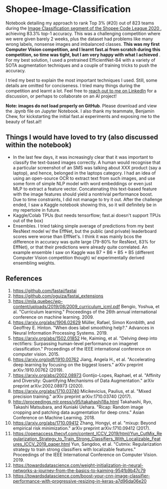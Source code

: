 # Shopee-Image-Classification
Notebook detailing my approach to rank Top 3% (#20) out of 823 teams during the <a href="https://www.kaggle.com/c/shopee-product-detection-student/leaderboard"> Image Classification segment of the Shopee Code League 2020 </a>, achieving 83.3% top-1 accuracy. This was a challenging competition where we were given barely 2 weeks, plus the dataset had problems like many wrong labels, nonsense images and imbalanced classes. <b> This was my first Computer Vision competition, and I learnt fast.ai from scratch during this competition, so time was tight, but I am very happy with what I achieved </b>. For my best solution, I used a pretrained EfficientNet-B4 with a variety of SOTA augmentation techniques and a couple of training tricks to push the accuracy. 

I tried my best to explain the most important techniques I used. Still, some details are omitted for conciseness. I tried many things during the competition and learnt a lot. Feel free to <a href="https://www.linkedin.com/in/minhtoo/">reach out to me on LinkedIn</a> for a discussion, or perhaps to collaborate on an AI project! 

<b>Note: images do not load properly on GitHub</b>. Please download and view the .ipynb file on Jupyter Notebook. 
I also thank my teammate, Benjamin Chew, for kickstarting the initial fast.ai experiments and exposing me to the beauty of fast.ai!! 

## Things I would have loved to try (also discussed within the notebook)
- In the last few days, it was increasingly clear that it was important to classify the text-based images correctly. A human would recognise that a particular screenshot of an SMS was talking about XXX product (say a laptop), and hence, belonged in the laptops category. I had an idea of using an open-source OCR to extract text from such images, and use some form of simple NLP model with word embeddings or even just MLP to extract a feature vector. Concatenating this text-based feature with the image features should yield a nontrivial performance boost. Due to time constraints, I did not manage to try it out. After the challenge ended, I saw a Kaggle notebook showing this, so it will definitely be in my repertoire in future. 
- Kaggle/Colab TPUs (but needs tensorflow; fast.ai doesn't support TPUs out of the box)
- Ensembles. I tried taking simple average of predictions from my best ResNext model w/ the EffNet, but the public (and private) leaderboard scores were worse than EffNet's. I think it was mainly bcos the difference in accuracy was quite large (79-80% for ResNext, 83% for EffNet), or that their predictions were already quite correlated. An example ensemble I saw on Kaggle was B7 + B6 + B5 + B5 (different Computer Vision competition though) w/ experimentally derived ensembling weights. 

## References
1. https://github.com/fastai/fastai 
9. https://github.com/oguiza/fastai_extensions
2. https://mila.quebec/wp-content/uploads/2019/08/2009_curriculum_icml.pdf Bengio, Yoshua, et al. "Curriculum learning." Proceedings of the 26th annual international conference on machine learning. 2009.
3. https://arxiv.org/abs/1906.02629 Müller, Rafael, Simon Kornblith, and Geoffrey E. Hinton. "When does label smoothing help?." Advances in Neural Information Processing Systems. 2019.
4. https://arxiv.org/abs/1502.01852 He, Kaiming, et al. "Delving deep into rectifiers: Surpassing human-level performance on imagenet classification." Proceedings of the IEEE international conference on computer vision. 2015.
6. https://arxiv.org/pdf/1910.00762 Jiang, Angela H., et al. "Accelerating deep learning by focusing on the biggest losers." arXiv preprint arXiv:1910.00762 (2019).
7. https://arxiv.org/abs/2002.08973 Gontijo-Lopes, Raphael, et al. "Affinity and Diversity: Quantifying Mechanisms of Data Augmentation." arXiv preprint arXiv:2002.08973 (2020).
8. https://arxiv.org/abs/1710.03740 Micikevicius, Paulius, et al. "Mixed precision training." arXiv preprint arXiv:1710.03740 (2017).
9. http://proceedings.mlr.press/v95/takahashi18a.html Takahashi, Ryo, Takashi Matsubara, and Kuniaki Uehara. "Ricap: Random image cropping and patching data augmentation for deep cnns." Asian Conference on Machine Learning. 2018.
10. https://arxiv.org/abs/1710.09412 Zhang, Hongyi, et al. "mixup: Beyond empirical risk minimization." arXiv preprint arXiv:1710.09412 (2017).
11. https://openaccess.thecvf.com/content_ICCV_2019/html/Yun_CutMix_Regularization_Strategy_to_Train_Strong_Classifiers_With_Localizable_Features_ICCV_2019_paper.html Yun, Sangdoo, et al. "Cutmix: Regularization strategy to train strong classifiers with localizable features." Proceedings of the IEEE International Conference on Computer Vision. 2019.
5. https://towardsdatascience.com/weight-initialization-in-neural-networks-a-journey-from-the-basics-to-kaiming-954fb9b47c79
10. https://towardsdatascience.com/boost-your-cnn-image-classifier-performance-with-progressive-resizing-in-keras-a7d96da06e20

